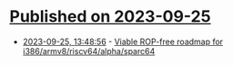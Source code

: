 # [Published on 2023-09-25](index.md)

* [2023-09-25, 13:48:56](https://lobste.rs/s/qy7ea6/viable_rop_free_roadmap_for_i386_armv8) - [Viable ROP-free roadmap for i386/armv8/riscv64/alpha/sparc64](https://marc.info/?l=openbsd-tech&m=169558749114476&w=2)
